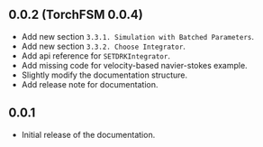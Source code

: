 ## 0.0.2 (TorchFSM 0.0.4)
* Add new section `3.3.1. Simulation with Batched Parameters`.
* Add new section `3.3.2. Choose Integrator`.
* Add api reference for `SETDRKIntegrator`.
* Add missing code for velocity-based navier-stokes example.
* Slightly modify the documentation structure.
* Add release note for documentation.

## 0.0.1
* Initial release of the documentation.